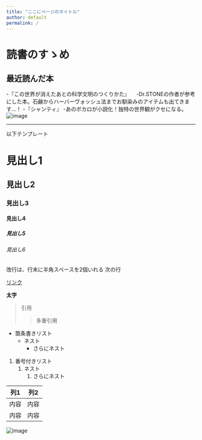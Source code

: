 ```yaml
---
title: "ここにページのタイトル"
author: default
permalink: /
---
```

# 読書のすゝめ
## 最近読んだ本
-『この世界が消えたあとの科学文明のつくりかた』
　-Dr.STONEの作者が参考にした本。石鹸からハーバーヴォッシュ法までお馴染みのアイテムも出てきます…！
-『シャンティ』
  -あのボカロが小説化！独特の世界観がクセになる。
![image](/GHPages_WebSite/assets/images/IMG_6061.jpg)



---

以下テンプレート

# 見出し1
## 見出し2
### 見出し3
#### 見出し4
##### 見出し5
###### 見出し6

改行は、行末に半角スペースを2個いれる
次の行

[リンク](https://www.google.co.jp/)

**太字**

> 引用
>> 多重引用


- 箇条書きリスト
  - ネスト
    - さらにネスト


1. 番号付きリスト
   1. ネスト
      1. さらにネスト


| 列1  | 列2  |
|-----|-----|
| 内容  | 内容  |
| 内容  | 内容  |

![image](/GHPages_WebSite/assets/images/logo-150.png)
